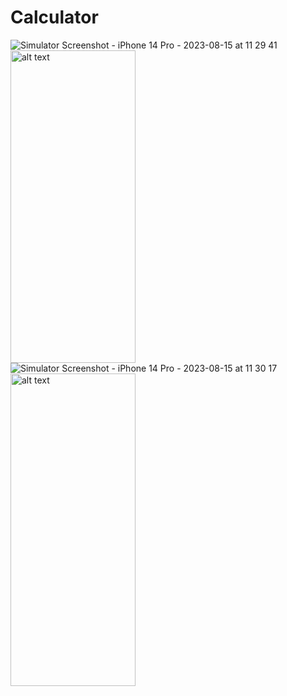 # Calculator

![Simulator Screenshot - iPhone 14 Pro - 2023-08-15 at 11 29 41](https://github.com/ramesh-29/Calculator/assets/84698544/bffd326c-5b4b-406b-a4f7-fa51878f072b|width=100px)
 <img src="https://github.com/ramesh-29/Calculator/assets/84698544/bffd326c-5b4b-406b-a4f7-fa51878f072b" alt="alt text" width="200" height="500">
 ![Simulator Screenshot - iPhone 14 Pro - 2023-08-15 at 11 30 17](https://github.com/ramesh-29/Calculator/assets/84698544/414cd98f-529f-40f8-b4a0-64b72bd81969|width=100px)
<img src="https://github.com/ramesh-29/Calculator/assets/84698544/414cd98f-529f-40f8-b4a0-64b72bd81969" alt="alt text" width="200" height="500">
